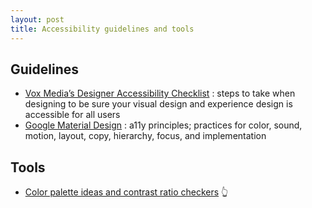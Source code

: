 ```yaml
---
layout: post
title: Accessibility guidelines and tools
---
```


## Guidelines
- [Vox Media’s Designer Accessibility Checklist](http://) : steps to take when designing to be sure your visual design and experience design is accessible for all users
- [Google Material Design](http://) : a11y principles; practices for color, sound, motion, layout, copy, hierarchy, focus, and implementation

## Tools
- [Color palette ideas and contrast ratio checkers](http://) 👆
